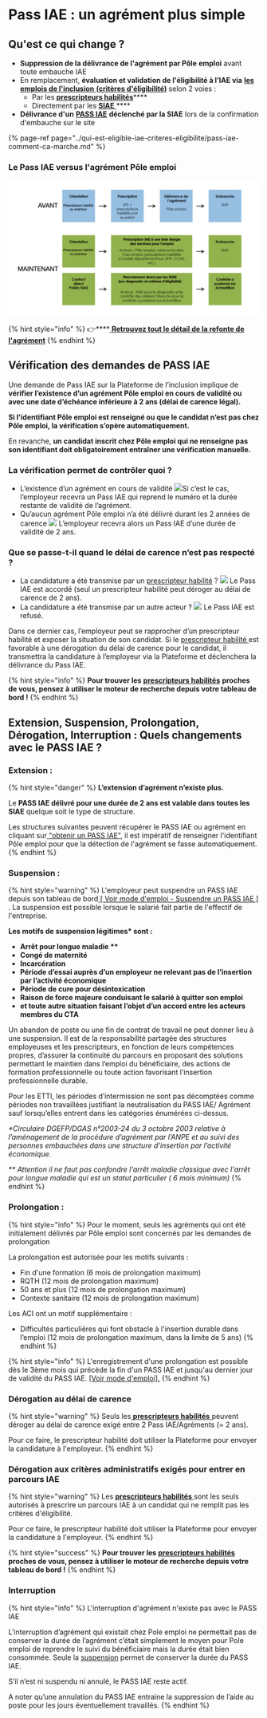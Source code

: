 # Pass IAE : un agrément plus simple

## **Qu'est ce qui change  ?**

* **Suppression de la délivrance de l'agrément par Pôle** **emploi** avant toute embauche IAE
* En remplacement, **évaluation et validation de l'éligibilité à l’IAE via** [**les emplois de l'inclusion** ](https://emplois.inclusion.beta.gouv.fr/)**\(**[**critères d'éligibilité**](../qui-est-eligible-iae-criteres-eligibilite/#criteres-administratifs-de-niveau-1)**\)** selon 2 voies  : 
  * Par les [**prescripteurs habilités**](qui-sont-les-differents-prescripteurs/prescripteur-habilite.md)\*\*\*\*
  * Directement par les [**SIAE** ](pass-iae-agrement-plus-simple-cest-a-dire.md#recrutement-direct-par-une-siae)\*\*\*\*
* **Délivrance d'un** [**PASS IAE**](../qui-est-eligible-iae-criteres-eligibilite/pass-iae-comment-ca-marche.md) **déclenché par la SIAE** lors de la confirmation d'embauche sur le site

{% page-ref page="../qui-est-eligible-iae-criteres-eligibilite/pass-iae-comment-ca-marche.md" %}

###                                     **Le Pass IAE versus l'agrément Pôle emploi**

![](../.gitbook/assets/capture-de-cran-2020-07-06-a-12.49.19.png)

{% hint style="info" %}
👉\*\*\*\*[ **Retrouvez tout le détail de la refonte de l'agrément**](https://synesi.fr/wp-content/uploads/2019/09/20190910-Pacte_d_ambition_iae_sept_2019_Mesure-29.pdf)
{% endhint %}

## Vérification des demandes de PASS IAE

Une demande de Pass IAE sur la Plateforme de l’inclusion implique de **vérifier l’existence d’un agrément Pôle emploi en cours de validité ou avec une date d’échéance inférieure à 2 ans \(délai de carence légal\).**

**Si l'identifiant Pôle emploi est renseigné ou que le candidat n’est pas chez Pôle emploi, la vérification s’opère automatiquement.**

En revanche, **un candidat inscrit chez Pôle emploi qui ne renseigne pas son identifiant doit obligatoirement entraîner une vérification manuelle.** 

### **La vérification permet de contrôler quoi ?**

* L’existence d’un agrément en cours de validité  ![](../.gitbook/assets/arrow-right-circle-1-.svg)Si c’est le cas, l’employeur recevra un Pass IAE qui reprend le numéro et la durée restante de validité de l’agrément.   
* Qu’aucun agrément Pôle emploi n’a  été délivré durant les 2 années de carence  ![](../.gitbook/assets/arrow-right-circle-1-.svg) L’employeur recevra alors un Pass IAE d’une durée de validité de 2 ans.

### Que se passe-t-il quand le délai de carence n’est pas respecté ?

* La candidature a été transmise par un [prescripteur habilité](qui-sont-les-differents-prescripteurs/prescripteur-habilite.md#liste-des-prescripteurs-habilites-au-national) ?  ![](../.gitbook/assets/arrow-right-circle-1-.svg) Le Pass IAE est accordé \(seul un prescripteur habilité peut déroger au délai de carence de 2 ans\).
* La candidature a été transmise par un autre acteur ? ![](../.gitbook/assets/arrow-right-circle-1-.svg) Le Pass IAE est refusé.

Dans ce dernier cas, l’employeur peut se rapprocher d’un prescripteur habilité et exposer la situation de son candidat. Si le [prescripteur habilité ](qui-sont-les-differents-prescripteurs/prescripteur-habilite.md#liste-des-prescripteurs-habilites-au-national)est favorable à une dérogation du délai de carence pour le candidat, il transmettra la candidature à l’employeur via la Plateforme et déclenchera la délivrance du Pass IAE.  


{% hint style="info" %}
**Pour trouver les** [**prescripteurs habilités**](qui-sont-les-differents-prescripteurs/prescripteur-habilite.md#liste-des-prescripteurs-habilites-au-national) **proches de vous, pensez à utiliser le moteur de recherche depuis votre tableau de bord !**
{% endhint %}

## **Extension, Suspension, Prolongation, Dérogation, Interruption : Quels changements avec le PASS IAE ?**

### Extension : 

{% hint style="danger" %}
**L’extension d’agrément n’existe plus.**

Le **PASS IAE délivré pour une durée de 2 ans est valable dans toutes les SIAE** quelque soit le type de structure.

Les structures suivantes peuvent récupérer le PASS IAE ou agrément  en cliquant sur[ "obtenir un PASS IAE"](../mon-monde-demploi-employeur-solidaire/valider-une-candidature-spontanee.md), il est impératif de renseigner l'identifiant Pôle emploi pour que la détection de l'agrément se fasse automatiquement.  
{% endhint %}

### Suspension : 

{% hint style="warning" %}
L'employeur peut suspendre un PASS IAE depuis son tableau de bord[ \[ Voir mode d'emploi - Suspendre un PASS IAE \] ](../mon-monde-demploi-employeur-solidaire/suspendre-un-pass-iae.md). La suspension est possible lorsque le salarié fait partie de l'effectif de l'entreprise.

**Les motifs de suspension légitimes\* sont :**

* **Arrêt pour longue maladie \*\***
* **Congé de maternité**
* **Incarcération**
* **Période d’essai auprès d’un employeur ne relevant pas de l’insertion par l’activité économique**
* **Période de cure pour désintoxication**
* **Raison de force majeure conduisant le salarié à quitter son emploi**
* **et toute autre situation faisant l’objet d’un accord entre les acteurs membres du CTA**

Un abandon de poste ou une fin de contrat de travail ne peut donner lieu à une suspension. Il est de la responsabilité partagée des structures employeuses et les prescripteurs, en fonction de leurs compétences propres, d’assurer la continuité du parcours en proposant des solutions permettant le maintien dans l’emploi du bénéficiaire, des actions de formation professionnelle ou toute action favorisant l’insertion professionnelle durable.  


Pour les ETTI, les périodes d’intermission ne sont pas décomptées comme périodes non travaillées justifiant la neutralisation du PASS IAE/ Agrément sauf lorsqu’elles entrent dans les catégories énumérées ci-dessus.  


_\*Circulaire DGEFP/DGAS n°2003-24 du 3 octobre 2003 relative à l’aménagement de la procédure d’agrément par l’ANPE et au suivi des personnes embauchées dans une structure d’insertion par l’activité économique._ 

_\*\* Attention il ne faut pas confondre l'arrêt maladie classique avec l'arrêt pour longue maladie qui est un statut particulier \( 6 mois minimum\)_
{% endhint %}

### Prolongation :

{% hint style="info" %}
Pour le moment, seuls les agréments qui ont été initialement délivrés par Pôle emploi sont concernés par les demandes de prolongation

La prolongation est autorisée pour les motifs suivants : 

* Fin d'une formation \(6 mois de prolongation maximum\) 
* RQTH \(12 mois de prolongation maximum\) 
* 50 ans et plus \(12 mois de prolongation maximum\) 
* Contexte sanitaire \(12 mois de prolongation maximum\) 

Les ACI ont un motif supplémentaire : 

* Difficultés particulières qui font obstacle à l'insertion durable dans l’emploi \(12 mois de prolongation maximum, dans la limite de 5 ans\)
{% endhint %}

{% hint style="info" %}
L'enregistrement d'une prolongation est possible dès le 3ème mois qui précède la fin d'un PASS IAE et jusqu'au dernier jour de validité du PASS IAE. [\[Voir mode d'emploi\].](../mon-monde-demploi-employeur-solidaire/prolonger-un-pass-iae.md)
{% endhint %}

### Dérogation au délai de carence

{% hint style="warning" %}
Seuls les[ **prescripteurs habilités** ](qui-sont-les-differents-prescripteurs/prescripteur-habilite.md#liste-des-prescripteurs-habilites-au-national)peuvent déroger au délai de carence exigé entre 2 Pass IAE/Agréments  \(= 2 ans\).

Pour ce faire, le prescripteur habilité doit utiliser la Plateforme pour envoyer la candidature à l'employeur.
{% endhint %}

### Dérogation aux critères administratifs exigés pour entrer en parcours IAE

{% hint style="warning" %}
Les [**prescripteurs habilités** ](qui-sont-les-differents-prescripteurs/prescripteur-habilite.md#liste-des-prescripteurs-habilites-au-national)sont les seuls autorisés à prescrire un parcours IAE à un candidat qui ne remplit pas les critères d'éligibilité. 

Pour ce faire, le prescripteur habilité doit utiliser la Plateforme pour envoyer la candidature à l'employeur.
{% endhint %}

{% hint style="success" %}
**Pour trouver les** [**prescripteurs habilités** ](qui-sont-les-differents-prescripteurs/prescripteur-habilite.md#liste-des-prescripteurs-habilites-au-national)**proches de vous, pensez à utiliser le moteur de recherche depuis votre tableau de bord !**
{% endhint %}

### Interruption

{% hint style="info" %}
L'interruption d'agrément n'existe pas avec le PASS IAE

L’interruption d’agrément qui existait chez Pole emploi ne permettait pas de conserver la durée de l’agrément c’était simplement le moyen pour Pole emploi de reprendre le suivi du bénéficiaire mais la durée était bien consommée. Seule la [suspension](pass-iae-agrement-plus-simple-cest-a-dire.md#suspension) permet de conserver la durée du PASS IAE.

S’il n’est ni suspendu ni annulé, le PASS IAE reste actif.

A noter qu’une annulation du PASS IAE entraine la suppression de l’aide au poste pour les jours éventuellement travaillés.
{% endhint %}



